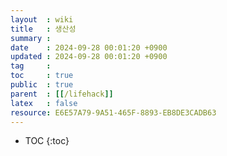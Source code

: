 ```yaml
---
layout  : wiki
title   : 생산성 
summary : 
date    : 2024-09-28 00:01:20 +0900
updated : 2024-09-28 00:01:20 +0900
tag     : 
toc     : true
public  : true
parent  : [[/lifehack]] 
latex   : false
resource: E6E57A79-9A51-465F-8893-EB8DE3CADB63
---
```

* TOC
{:toc}

# 
